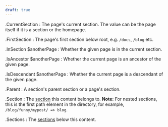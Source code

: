 ```yaml
---
draft: true
---
```

.CurrentSection
: The page's current section. The value can be the page itself if it is a section or the homepage.

.FirstSection
: The page's first section below root, e.g. `/docs`, `/blog` etc.

.InSection $anotherPage
: Whether the given page is in the current section.

.IsAncestor $anotherPage
: Whether the current page is an ancestor of the given page.

.IsDescendant $anotherPage
: Whether the current page is a descendant of the given page.

.Parent
: A section's parent section or a page's section.

.Section
: The [section](/content-management/sections/) this content belongs to. **Note:** For nested sections, this is the first path element in the directory, for example, `/blog/funny/mypost/ => blog`.

.Sections
: The [sections](/content-management/sections/) below this content.
